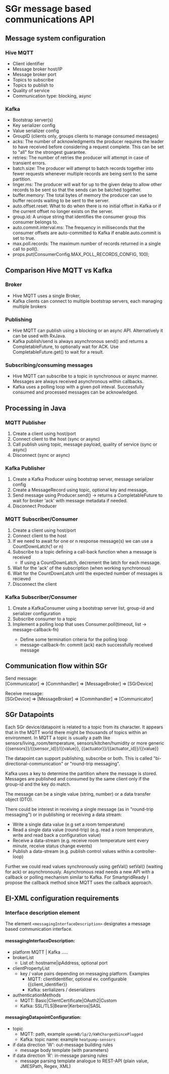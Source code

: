 # SGr message based communications API

## Message system configuration

### Hive MQTT
- Client identifier
- Message broker host/IP
- Message broker port
- Topics to subscribe
- Topics to publish to
- Quality of service
- Communication type: blocking, async

### Kafka
- Bootstrap server(s)
- Key serializer config
- Value serializer config
- GroupID (clients only, groups clients to manage consumed messages)
- acks: The number of acknowledgments the producer requires the leader to have received before considering a request complete. This can be set to "all" for the strongest guarantee.
- retries: The number of retries the producer will attempt in case of transient errors.
- batch.size: The producer will attempt to batch records together into fewer requests whenever multiple records are being sent to the same partition.
- linger.ms: The producer will wait for up to the given delay to allow other records to be sent so that the sends can be batched together.
- buffer.memory: The total bytes of memory the producer can use to buffer records waiting to be sent to the server.
- auto.offset.reset: What to do when there is no initial offset in Kafka or if the current offset no longer exists on the server.
- group.id: A unique string that identifies the consumer group this consumer belongs to.
- auto.commit.interval.ms: The frequency in milliseconds that the consumer offsets are auto-committed to Kafka if enable.auto.commit is set to true.
- max.poll.records: The maximum number of records returned in a single call to poll().
- props.put(ConsumerConfig.MAX_POLL_RECORDS_CONFIG, 100);


##  Comparison Hive MQTT vs Kafka

### Broker
- Hive MQTT uses a single Broker, 
- Kafka clients can connect to multiple bootstrap servers, each managing multiple brokers

### Publishing
- Hive MQTT can publish using a blocking or an async API. Alternatively it can be used with RxJava.
- Kafka publish/send is always asynchronous send() and returns a CompletableFuture, to optionally wait for ACK. Use CompletableFuture.get() to wait for a result.


### Subscribing/consuming messages
- Hive MQTT can subscribe to a topic in synchronous or async manner. Messages are always received asynchronous within callbacks.
- Kafka uses a polling loop with a given poll inteval. Successfully consumed and processed messages can be acknowledged.

## Processing in Java

### MQTT Publisher

1. Create a client using host/port
2. Connect client to the host (sync or async)
3. Call publish using topic, message payload, quality of service (sync or async)
4. Disconnect (sync or async)

### Kafka Publisher

1. Create a Kafka Producer using bootstrap server, message serializer config
2. Create a MessageRecord using topic, optional key and message,
3. Send message using Producer.send() -> returns a CompletableFuture to wait for broker 'ack' with message metadata if needed.
4. Disconnect Producer


### MQTT Subscriber/Consumer

1. Create a client using host/port
2. Connect client to the host
3. If we need to await for one or n response message(s) we can use a CountDownLatch(1 or n)
4. Subscribe to a topic defining a call-back function when a message is received
   - If using a CountDownLatch, decrement the latch for each message.
5. Wait for the 'ack' of the subscription (when working synchronous)
6. Wait for the CountDownLatch until the expected number of messages is recieved
7. Disconnect the client

### Kafka Subscriber/Consumer

1. Create a KafkaConsumer using a bootstrap server list, group-id and serializer configuration
2. Subscribe consumer to a topic
3. Implement a polling loop that uses Consumer.poll(timeout, list<message> -> message-callback-fn)
   - Define some termination criteria for the polling loop
   - message-callback-fn: commit (ack) each successfully received message

## Communication flow within SGr

Send message:<br>[Communicator] => [Commhandler] => [MessageBroker] => [SGrDevice]

Receive message:<br> [SGrDevice] => [MessageBroker] => [Commhandler] => [Communicator]

## SGr Datapoints

Each SGr device/datapoint is related to a topic from its character. It appears that in the MQTT world there might 
be thousands of topics within an environment. In MQTT a topic is usually a path like 
sensors/living_room/temperature, sensors/kitchen/humidity 
or more generic {{sensors}}/{{sensor_id}}/{{value}}, {{actuator}}/{{actuator_id}}/{{value}}

The datapoint can support publishing, subscribe or both. This is called "bi-directional-communication" or "round-trip messaging". 

Kafka uses a key to determine the partition where the message is stored. Messages are published and consumed by the same client only if the group-id and the key do match.

The message can be a single value (string, number) or a data transfer object (DTO).

There could be interest in receiving a single message (as in "round-trip messaging") or in publishing or receiving a
data stream:

- Write a single data value (e.g set a room temperature)
- Read a single data value (round-trip) (e.g. read a room temperature, write and read back a configuration value) 
- Receive a data-stream (e.g. receive room temperature sent every minute, receive status change events)
- Publish a data-stream (e.g. publish control values within a controller-loop)

Further we could read values synchronously using getVal() setVal() (waiting for ack) or asynchronously. 
Asynchronous read needs a new API with a callback or polling mechanism similar to Kafka. For SmartgridReady I propose
the callback method since MQTT uses the callback approach. 

## EI-XML configuration requirements 

### Interface description element

The element `<messagingInterfaceDescription>` designates a message based communication interface.


#### messagingInterfaceDescription:
- platform MQTT | Kafka .....
- brokerList
  - List of: hostname|ipAddress, optional port
- clientPropertyList
  - key / value pairs depending on messaging platform. Examples
    - MQTT: clientIdentifier, optional ev. configurable {{client_identifier}}
    - Kafka: serlializers / deserializers
- authenticationMethods
  - MQTT: Basic|ClientCertificate|OAuth2|Custom
  - Kafka: SSL/TLS|Bearer|Kerberos|SASL

#### messagingDatapointConfiguration:
- topic
  - MQTT: path, example `openWB/lp/2/kWhChargedSincePlugged`
  - Kafka: topic name: example `heatpump-sensors`
- if data direction 'W': out-message building rules
  - message body template (with parameters)
- if data direction 'R': in-message parsing rules
  - message parsing template analogue to REST-API (plain value, JMESPath, Regex, XML)



















